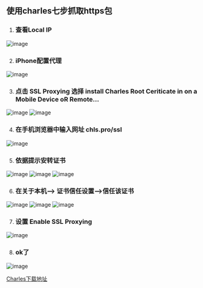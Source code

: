 ## 使用charles七步抓取https包
1. ### 查看Local IP
![image](charles_img/1.png)

2.  ### iPhone配置代理
![image](charles_img/2.jpeg)

3.  ### 点击 SSL Proxying 选择 install Charles Root Ceriticate in on a Mobile Device oR Remote...

![image](charles_img/3.png)
![image](charles_img/4.png)

4. ### 在手机浏览器中输入网址 chls.pro/ssl
![image](charles_img/5.jpeg)

5. ### 依据提示安转证书
![image](charles_img/6.jpeg)
![image](charles_img/7.jpeg)
![image](charles_img/8.jpeg)

6. ### 在关于本机--> 证书信任设置-->信任该证书
![image](charles_img/9.jpeg)
![image](charles_img/10.jpeg)
![image](charles_img/11.jpeg)

7. ### 设置 Enable SSL Proxying
![image](charles_img/12.png)

8. ### ok了
![image](charles_img/13.png)

[Charles下载地址](https://www.waitsun.com/charles-4-1-4.html)
